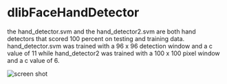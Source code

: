 # dlibFaceHandDetector
the hand_detector.svm and the hand_detector2.svm are both hand detectors that scored 100 percent on testing and training data. hand_detector.svm was trained with a 96 x 96 detection window and a c value of 11 while hand_detector2 was trained with a 100 x 100 pixel window and a c value of 6. 


![screen shot](https://i.imgur.com/G6RBFbR.png)
